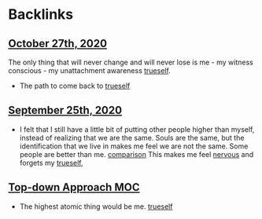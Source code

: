 
# Backlinks
## [October 27th, 2020](<October 27th, 2020.md>)
The only thing that will never change and will never lose is me - my witness conscious - my unattachment awareness [trueself](<trueself.md>).

- The path to come back to [trueself](<trueself.md>)

## [September 25th, 2020](<September 25th, 2020.md>)
- I felt that I still have a little bit of putting other people higher than myself, instead of realizing that we are the same. Souls are the same, but the identification that we live in makes me feel we are not the same. Some people are better than me. [comparison](<comparison.md>) This makes me feel [nervous](<nervous.md>) and forgets my [trueself](<trueself.md>),

## [Top-down Approach MOC](<Top-down Approach MOC.md>)
- The highest atomic thing would be me. [trueself](<trueself.md>)

